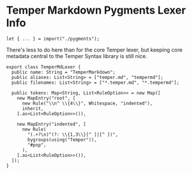 # Temper Markdown Pygments Lexer Info

    let { ... } = import("./pygments");

There's less to do here than for the core Temper lexer, but keeping core
metadata central to the Temper Syntax library is still nice.

    export class TemperMdLexer {
      public name: String = "TemperMarkdown";
      public aliases: List<String> = ["temper.md", "tempermd"];
      public filenames: List<String> = ["*.temper.md", "*.tempermd"];

      public tokens: Map<String, List<RuleOption>> = new Map([
        new MapEntry("root", [
          new Rule("\\n^ \\{4\\}", Whitespace, "indented"),
          inherit,
        ].as<List<RuleOption>>()),

        new MapEntry("indented", [
          new Rule(
            "(.+?\n)^(?: \\{1,3\\}[^ ]|[^ ])",
            bygroups(using("Temper")),
            "#pop",
          ),
        ].as<List<RuleOption>>()),
      ]);
    }
